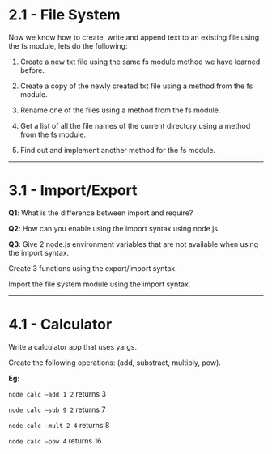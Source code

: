 # 2.1 - File System

Now we know how to create, write and append text to an existing file using the
fs module, lets do the following:

1. Create a new txt file using the same fs module method we have learned before.

2. Create a copy of the newly created txt file using a method from the fs
   module.

3. Rename one of the files using a method from the fs module.

4. Get a list of all the file names of the current directory using a method from
   the fs module.

5. Find out and implement another method for the fs module.

---

# 3.1 - Import/Export

**Q1**: What is the difference between import and require?

**Q2**: How can you enable using the import syntax using node js.

**Q3**: Give 2 node.js environment variables that are not available when using
the import syntax.

Create 3 functions using the export/import syntax.

Import the file system module using the import syntax.

---

# 4.1 - Calculator

Write a calculator app that uses yargs.

Create the following operations: (add, substract, multiply, pow).

**Eg:**

`node calc –add 1 2` returns 3

`node calc –sub 9 2` returns 7

`node calc –mult 2 4` returns 8

`node calc –pow 4` returns 16
